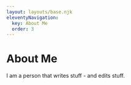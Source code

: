```yaml
---
layout: layouts/base.njk
eleventyNavigation:
  key: About Me
  order: 3
---
```


# About Me

I am a person that writes stuff - and edits stuff.
